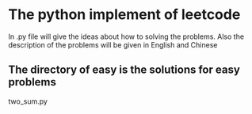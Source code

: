 # The python implement of leetcode

In .py file will give the ideas about how to solving the problems. 
Also the description of the problems will be given in English and Chinese

## The directory of easy is  the solutions for easy problems

two_sum.py

